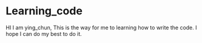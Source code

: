 # Learning_code

HI I am ying_chun, This is the way for me to learning how to write the code. I hope I can do my best to do it.
